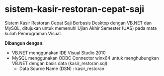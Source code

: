 # sistem-kasir-restoran-cepat-saji
Sistem Kasir Restoran Cepat Saji Berbasis Desktop dengan VB.NET dan MySQL, ditujukan untuk memenuhi Ujian Akhir Semester (UAS) pada mata kuliah Pemrograman Visual.

**Dibangun dengan:**
- VB.NET menggunakan IDE Visual Studio 2010
- MySQL menggunakan ODBC Connector winx64 untuk menghubungkan VB.NET dengan basis data (kasir_restoran.sql)
  - Data Source Name (DSN) : kasir_restoran
